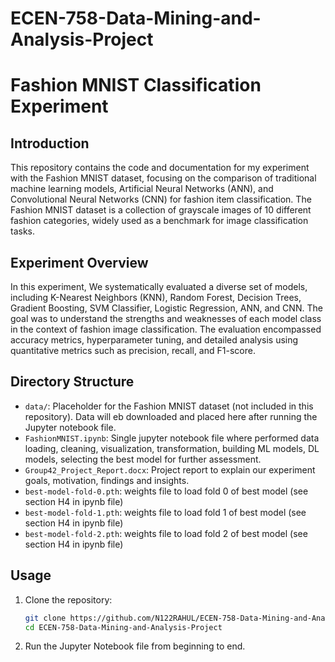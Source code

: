 # ECEN-758-Data-Mining-and-Analysis-Project

# Fashion MNIST Classification Experiment

## Introduction

This repository contains the code and documentation for my experiment with the Fashion MNIST dataset, focusing on the comparison of traditional machine learning models, Artificial Neural Networks (ANN), and Convolutional Neural Networks (CNN) for fashion item classification. The Fashion MNIST dataset is a collection of grayscale images of 10 different fashion categories, widely used as a benchmark for image classification tasks.

## Experiment Overview

In this experiment, We systematically evaluated a diverse set of models, including K-Nearest Neighbors (KNN), Random Forest, Decision Trees, Gradient Boosting, SVM Classifier, Logistic Regression, ANN, and CNN. The goal was to understand the strengths and weaknesses of each model class in the context of fashion image classification. The evaluation encompassed accuracy metrics, hyperparameter tuning, and detailed analysis using quantitative metrics such as precision, recall, and F1-score.

## Directory Structure

- `data/`: Placeholder for the Fashion MNIST dataset (not included in this repository). Data will eb downloaded and placed here after running the Jupyter notebook file.
- `FashionMNIST.ipynb`: Single jupyter notebook file where performed data loading, cleaning, visualization, transformation, building ML models, DL models, selecting the best model for further assessment.
- `Group42_Project_Report.docx`: Project report to explain our experiment goals, motivation, findings and insights.
- `best-model-fold-0.pth`: weights file to load fold 0 of best model (see section H4 in ipynb file)
- `best-model-fold-1.pth`: weights file to load fold 1 of best model (see section H4 in ipynb file)
- `best-model-fold-2.pth`: weights file to load fold 2 of best model (see section H4 in ipynb file)



## Usage

1. Clone the repository:

   ```bash
   git clone https://github.com/N122RAHUL/ECEN-758-Data-Mining-and-Analysis-Project.git
   cd ECEN-758-Data-Mining-and-Analysis-Project

2. Run the Jupyter Notebook file from beginning to end.